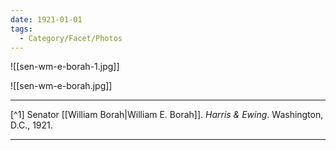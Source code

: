```yaml
---
date: 1921-01-01
tags:
  - Category/Facet/Photos
---
```

![[sen-wm-e-borah-1.jpg]]

![[sen-wm-e-borah.jpg]]

---

[^1] Senator [[William Borah|William E. Borah]]. *Harris & Ewing*. Washington, D.C., 1921.

---
